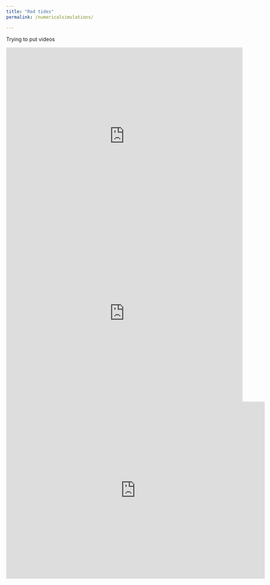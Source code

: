 ```yaml
---
title: "Red tides"
permalink: /numericalsimulations/

---
```


Trying to put videos

<iframe
  width="640"
  height="480"
  src="https://youtube.com/embed/duQKcOU56LQ"
  frameborder="0"
  allow="autoplay; encrypted-media"
  allowfullscreen
>
</iframe>

<iframe
  width="640"
  height="480"
  src="https://youtube.com/embed/GKTavEOfMZ4"
  frameborder="0"
  allow="autoplay; encrypted-media"
  allowfullscreen
>
</iframe>

<div class="embed-container">
  <iframe
      src="https://youtube.com/embed/GKTavEOfMZ4"
      width="700"
      height="480"
      frameborder="0"
      allowfullscreen="true">
  </iframe>
</div>